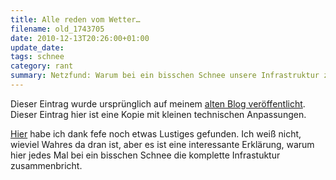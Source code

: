 ```yaml
---
title: Alle reden vom Wetter…
filename: old_1743705
date: 2010-12-13T20:26:00+01:00
update_date:
tags: schnee
category: rant
summary: Netzfund: Warum bei ein bisschen Schnee unsere Infrastruktur zusammenbricht. 
---
```

Dieser Eintrag wurde ursprünglich auf meinem [alten Blog veröffentlicht](https://stu.blogger.de/stories/1743705/). Dieser Eintrag hier ist eine Kopie mit kleinen technischen Anpassungen.

[Hier](https://www.nachdenkseiten.de/?p=7694) habe ich dank fefe noch etwas Lustiges gefunden. Ich weiß nicht, wieviel Wahres da dran ist, aber es ist eine interessante Erklärung, warum hier jedes Mal bei ein bisschen Schnee die komplette Infrastuktur zusammenbricht.
